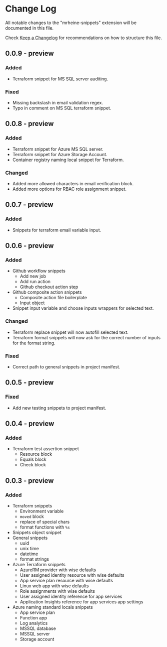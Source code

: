 <!-- markdownlint-disable MD024 -->
# Change Log

All notable changes to the "mrheine-snippets" extension will be documented in this file.

Check [Keep a Changelog](http://keepachangelog.com/) for recommendations on how to structure this file.

## 0.0.9 - preview

### Added

- Terraform snippet for MS SQL server auditing.

### Fixed

- Missing backslash in email validation regex.
- Typo in comment on MS SQL terraform snippet.

## 0.0.8 - preview

### Added

- Terraform snippet for Azure MS SQL server.
- Terraform snippet for Azure Storage Account.
- Container registry naming local snippet for Terraform.

### Changed

- Added more allowed characters in email verification block.
- Added more options for RBAC role assignment snippet.

## 0.0.7 - preview

### Added

- Snippets for terraform email variable input.

## 0.0.6 - preview

### Added

- Github workflow snippets
  - Add new job
  - Add run action
  - Github checkout action step
- Github composite action snippets
  - Composite action file boilerplate
  - Input object
- Snippet input variable and choose inputs wrappers for selected text.

### Changed

- Terraform replace snippet will now autofill selected text.
- Terraform format snippets will now ask for the correct number of inputs for the format string.

### Fixed

- Correct path to general snippets in project manifest.

## 0.0.5 - preview

### Fixed

- Add new testing snippets to project manifest.

## 0.0.4 - preview

### Added

- Terraform test assertion snippet
  - Resource block
  - Equals block
  - Check block

## 0.0.3 - preview

### Added

- Terraform snippets
  - Environment variable
  - `moved` block
  - replace of special chars
  - format functions with `%s`
- Snippets object snippet
- General snippets
  - uuid
  - unix time
  - datetime
  - format strings
- Azure Terraform snippets
  - AzureRM provider with wise defaults
  - User assigned identity resource with wise defaults
  - App service plan resource with wise defaults
  - Linux web app with wise defaults
  - Role assignments with wise defaults
  - User assigned identity reference for app services
  - Application Insights reference for app services app settings
- Azure naming standard locals snippets
  - App service plan
  - Function app
  - Log analytics
  - MSSQL database
  - MSSQL server
  - Storage account
